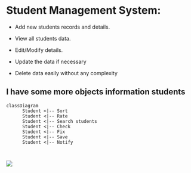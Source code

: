 # Student Management System:

+ Add new students records and details.

+ View all students data.

+ Edit/Modify details.

+ Update the data if necessary

+ Delete data easily without any complexity

## I have some more objects information students

```mermaid
classDiagram
      Student <|-- Sort
      Student <|-- Rate
      Student <|-- Search students
      Student <|-- Check
      Student <|-- Fix
      Student <|-- Save
      Student <|-- Notify
     
      
```

![](D:\Final.png)
